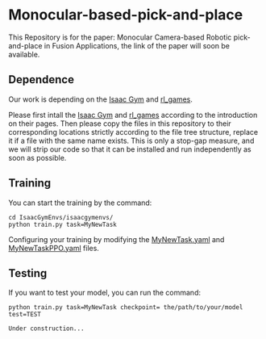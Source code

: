 # Monocular-based-pick-and-place

This Repository is for the paper: Monocular Camera-based Robotic pick-and-place in Fusion Applications, the link of the paper will soon be available.

Dependence
----------------------------------------
Our work is depending on the [Isaac Gym](https://github.com/NVIDIA-Omniverse/IsaacGymEnvs) and [rl_games](https://github.com/Denys88/rl_games).

Please first intall the [Isaac Gym](https://github.com/NVIDIA-Omniverse/IsaacGymEnvs) and [rl_games](https://github.com/Denys88/rl_games) according to the introduction on their pages.
Then please copy the files in this repository to their corresponding locations strictly according to the file tree structure, replace it if a file with the same name exists. This is only a stop-gap measure, and we will strip our code so that it can be installed and run independently as soon as possible.

Training
----------------------------------------
You can start the training by the command:
```
cd IsaacGymEnvs/isaacgymenvs/
python train.py task=MyNewTask
```
Configuring your training by modifying the [MyNewTask.yaml](https://github.com/rolandying/Monocular-based-pick-and-place/blob/main/IsaacGymEnvs/isaacgymenvs/cfg/task/MyNewTask.yaml) and [MyNewTaskPPO.yaml](https://github.com/rolandying/Monocular-based-pick-and-place/blob/main/IsaacGymEnvs/isaacgymenvs/cfg/train/MyNewTaskPPO.yaml) files.


Testing
----------------------------------------
If you want to test your model, you can run the command:
```
python train.py task=MyNewTask checkpoint= the/path/to/your/model  test=TEST
```


`Under construction...`
